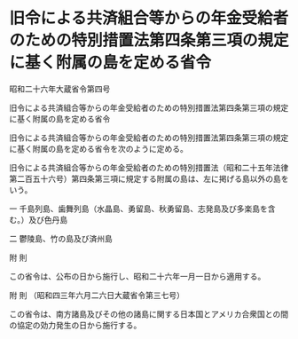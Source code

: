 # 旧令による共済組合等からの年金受給者のための特別措置法第四条第三項の規定に基く附属の島を定める省令

昭和二十六年大蔵省令第四号

旧令による共済組合等からの年金受給者のための特別措置法第四条第三項の規定に基く附属の島を定める省令

旧令による共済組合等からの年金受給者のための特別措置法第四条第三項の規定に基く附属の島を定める省令を次のように定める。

旧令による共済組合等からの年金受給者のための特別措置法（昭和二十五年法律第二百五十六号）第四条第三項に規定する附属の島は、左に掲げる島以外の島をいう。

一 千島列島、歯舞列島（水晶島、勇留島、秋勇留島、志発島及び多楽島を含む。）及び色丹島

二 鬱陵島、竹の島及び済州島

附 則

この省令は、公布の日から施行し、昭和二十六年一月一日から適用する。

附 則 （昭和四三年六月二六日大蔵省令第三七号）

この省令は、南方諸島及びその他の諸島に関する日本国とアメリカ合衆国との間の協定の効力発生の日から施行する。
